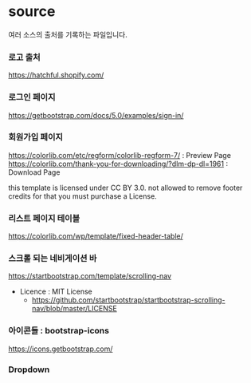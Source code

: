 # source
여러 소스의 출처를 기록하는 파일입니다.

### 로고 출처
https://hatchful.shopify.com/

### 로그인 페이지
https://getbootstrap.com/docs/5.0/examples/sign-in/

### 회원가입 페이지
https://colorlib.com/etc/regform/colorlib-regform-7/ : Preview Page
https://colorlib.com/thank-you-for-downloading/?dlm-dp-dl=1961 : Download Page

this template is licensed under CC BY 3.0.
not allowed to remove footer credits for that you must purchase a License.

### 리스트 페이지 테이블

https://colorlib.com/wp/template/fixed-header-table/

### 스크롤 되는 네비게이션 바

https://startbootstrap.com/template/scrolling-nav

- Licence : MIT License
    - https://github.com/startbootstrap/startbootstrap-scrolling-nav/blob/master/LICENSE

### 아이콘들 : bootstrap-icons

https://icons.getbootstrap.com/

### Dropdown

